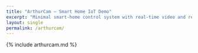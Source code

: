```yaml
---
title: "ArthurCam – Smart Home IoT Demo"
excerpt: "Minimal smart-home control system with real-time video and remote commands over WebSocket/REST."
layout: single
permalink: /arthurcam/
---
```


{% include arthurcam.md %}


